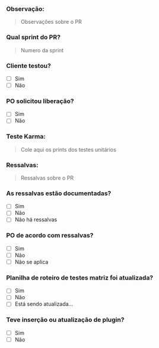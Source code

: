 ### Observação:
> Observações sobre o PR

### Qual sprint do PR?
> Numero da sprint

### Cliente testou?
- [ ] Sim
- [ ] Não

### PO solicitou liberação?
- [ ] Sim
- [ ] Não

### Teste Karma:
> Cole aqui os prints dos testes unitários

### Ressalvas:
> Ressalvas sobre o PR

### As ressalvas estão documentadas?
- [ ] Sim
- [ ] Não 
- [ ] Não  há ressalvas

### PO de acordo com ressalvas?
- [ ] Sim
- [ ] Não 
- [ ] Não se aplica

### Planilha de roteiro de testes matriz foi atualizada?
- [ ] Sim
- [ ] Não 
- [ ] Está sendo atualizada...

### Teve inserção ou atualização de plugin?
- [ ] Sim
- [ ] Não
